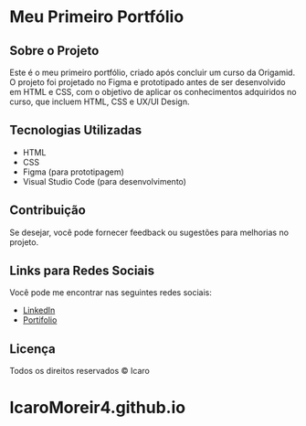 # Meu Primeiro Portfólio

## Sobre o Projeto

Este é o meu primeiro portfólio, criado após concluir um curso da Origamid. O projeto foi projetado no Figma e prototipado antes de ser desenvolvido em HTML e CSS, com o objetivo de aplicar os conhecimentos adquiridos no curso, que incluem HTML, CSS e UX/UI Design.

## Tecnologias Utilizadas

- HTML
- CSS
- Figma (para prototipagem)
- Visual Studio Code (para desenvolvimento)

## Contribuição

Se desejar, você pode fornecer feedback ou sugestões para melhorias no projeto.

## Links para Redes Sociais

Você pode me encontrar nas seguintes redes sociais:
- [LinkedIn](https://www.linkedin.com/in/icaro-moreira91/)
- [Portifolio](https://icaromoreir4.github.io/)

## Licença

Todos os direitos reservados © Icaro
# IcaroMoreir4.github.io
